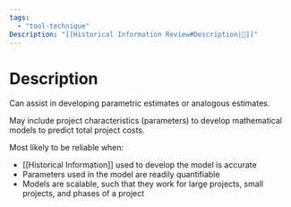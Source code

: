 ```yaml
---
tags:
  - "tool-technique"
Description: "[[Historical Information Review#Description|📝]]"
---
```

# Description
Can assist in developing parametric estimates or analogous estimates.

May include project characteristics (parameters) to develop mathematical models to predict total project costs.

Most likely to be reliable when:
- [[Historical Information]] used to develop the model is accurate
- Parameters used in the model are readily quantifiable
- Models are scalable, such that they work for large projects, small projects, and phases of a project